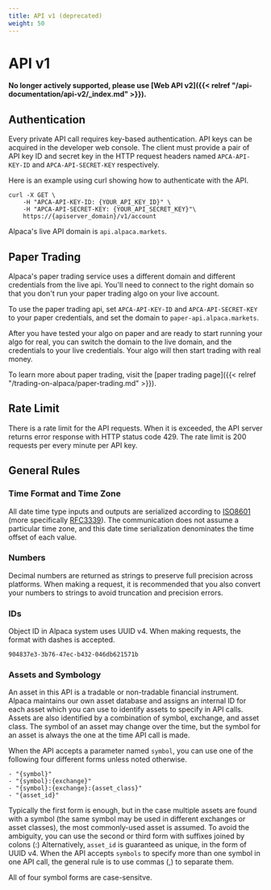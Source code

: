 ```yaml
---
title: API v1 (deprecated)
weight: 50
---
```

# API v1
**No longer actively supported, please use [Web API v2]({{< relref "/api-documentation/api-v2/_index.md" >}}).**

## Authentication
Every private API call requires key-based authentication. API keys can
be acquired in the developer web console.  The client must provide a pair of API
key ID and secret key in the HTTP request headers named
`APCA-API-KEY-ID` and `APCA-API-SECRET-KEY` respectively.

Here is an example using curl showing how to authenticate with the API.

```
curl -X GET \
    -H "APCA-API-KEY-ID: {YOUR_API_KEY_ID}" \
    -H "APCA-API-SECRET-KEY: {YOUR_API_SECRET_KEY}"\
    https://{apiserver_domain}/v1/account
```

Alpaca's live API domain is `api.alpaca.markets`.

## Paper Trading
Alpaca's paper trading service uses a different domain and different credentials from
the live api. You'll need to connect to the right domain so that you don't
run your paper trading algo on your live account.

To use the paper trading api, set `APCA-API-KEY-ID` and
`APCA-API-SECRET-KEY` to your paper credentials, and set the domain to `paper-api.alpaca.markets`.

After you have tested your algo on paper and are ready to start running your algo
for real, you can switch the domain to the live domain, and the credentials to your
live credentials. Your algo will then start trading with real money.

To learn more about paper trading, visit the [paper trading page]({{< relref "/trading-on-alpaca/paper-trading.md" >}}).

## Rate Limit
There is a rate limit for the API requests.  When it is exceeded, the API
server returns error response with HTTP status code 429.  The rate limit is
200 requests per every minute per API key.

## General Rules
### Time Format and Time Zone
All date time type inputs and outputs are serialized according to
[ISO8601](https://www.iso.org/iso-8601-date-and-time-format.html)
(more specifically [RFC3339](https://tools.ietf.org/html/rfc3339)).  The
communication does not assume a particular time zone, and this date time
serialization denominates the time offset of each value.

### Numbers
Decimal numbers are returned as strings to preserve full precision across
platforms. When making a request, it is recommended that you also convert
your numbers to strings to avoid truncation and precision errors.

### IDs
Object ID in Alpaca system uses UUID v4.  When making requests, the format
with dashes is accepted.

```
904837e3-3b76-47ec-b432-046db621571b
```

### Assets and Symbology
An asset in this API is a tradable or non-tradable financial instrument.
Alpaca maintains our own asset database and assigns an internal
ID for each asset which you can use to identify assets to specify in API
calls.  Assets are also identified by a combination of symbol, exchange,
and asset class.  The symbol of an asset may change over the time, but
the symbol for an asset is always the one at the time API call is made.

When the API accepts a parameter named `symbol`, you can use one of the
following four different forms unless noted otherwise.

    - "{symbol}"
    - "{symbol}:{exchange}"
    - "{symbol}:{exchange}:{asset_class}"
    - "{asset_id}"

Typically the first form is enough, but in the case multiple assets are
found with a symbol (the same symbol may be used in different exchanges or
asset classes), the most commonly-used asset is assumed. To avoid
the ambiguity, you can use the second or third form with suffixes joined
by colons (:)   Alternatively, `asset_id` is guaranteed as unique, in the
form of UUID v4. When the API accepts `symbols` to specify more than one
symbol in one API call, the general rule is to use commas (,) to separate
them.

All of four symbol forms are case-sensitve.
